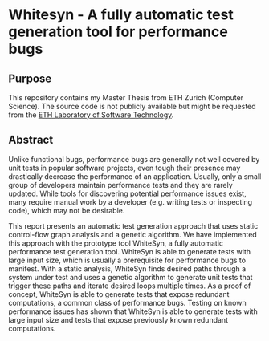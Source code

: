 # Whitesyn - A fully automatic test generation tool for performance bugs

## Purpose
This repository contains my Master Thesis from ETH Zurich (Computer Science).
The source code is not publicly available but might be requested from the [ETH Laboratory of Software Technology](https://www.lst.inf.ethz.ch/).

## Abstract
Unlike functional bugs, performance bugs are generally not well covered by unit tests in popular
software projects, even tough their presence may drastically decrease the performance of an
application. Usually, only a small group of developers maintain performance tests and they are
rarely updated. While tools for discovering potential performance issues exist, many require manual
work by a developer (e.g. writing tests or inspecting code), which may not be desirable.

This report presents an automatic test generation approach that uses static control-flow graph
analysis and a genetic algorithm. We have implemented this approach with the prototype tool
WhiteSyn, a fully automatic performance test generation tool. WhiteSyn is able to generate tests
with large input size, which is usually a prerequisite for performance bugs to manifest. With a static
analysis, WhiteSyn finds desired paths through a system under test and uses a genetic algorithm
to generate unit tests that trigger these paths and iterate desired loops multiple times. As a proof
of concept, WhiteSyn is able to generate tests that expose redundant computations, a common
class of performance bugs. Testing on known performance issues has shown that WhiteSyn is
able to generate tests with large input size and tests that expose previously known redundant
computations.
